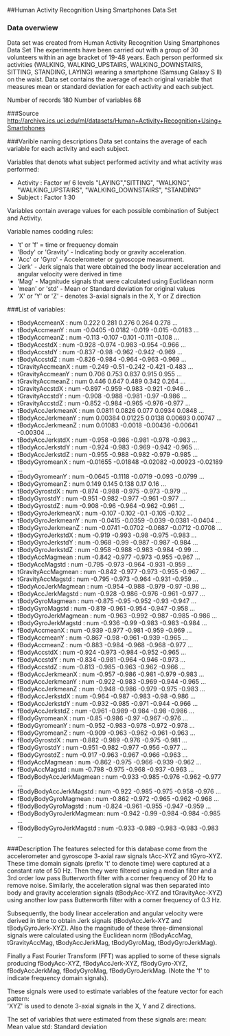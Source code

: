 ##Human Activity Recognition Using Smartphones Data Set 

### Data overwiew
Data set was created from Human Activity Recognition Using Smartphones Data Set 
The experiments have been carried out with a group of 30 volunteers within an age bracket of 19-48 years. Each person performed six activities (WALKING, WALKING_UPSTAIRS, WALKING_DOWNSTAIRS, SITTING, STANDING, LAYING) wearing a smartphone (Samsung Galaxy S II) on the waist.
Data set contains the average of each original variable that measures mean or standard deviation for each activity and each subject.

Number of records 180
Number of variables 68

###Source
http://archive.ics.uci.edu/ml/datasets/Human+Activity+Recognition+Using+Smartphones

###Varible naming descriptions
Data set contains the average of each variable for each activity and each subject.

Variables that denots what subject performed activity and what activity was performed:   
 * Activity                : Factor w/ 6 levels "LAYING","SITTING", "WALKING",
 "WALKING_UPSTAIRS", "WALKING_DOWNSTAIRS", "STANDING"
 * Subject                 : Factor 1:30

Variables contain average values for each possible combination of Subject and Activity.

Variable names codding rules:
* 't' or 'f' = time or frequency domain
* 'Body' or 'Gravity' - Indicating body or gravity acceleration.
* 'Acc' or 'Gyro' - Accelerometer or gyroscope measurment.
* 'Jerk' - Jerk signals that were obtained the body linear acceleration and angular velocity were derived in time
* 'Mag' - Magnitude signals that were calculated using Euclidean norm
* 'mean' or 'std' - Mean or Standard deviation for original values
* 'X' or 'Y' or 'Z' - denotes 3-axial signals in the X, Y or Z direction

###List of variables:
 * tBodyAccmeanX           : num  0.222 0.281 0.276 0.264 0.278 ...
 * tBodyAccmeanY           : num  -0.0405 -0.0182 -0.019 -0.015 -0.0183 ...
 * tBodyAccmeanZ           : num  -0.113 -0.107 -0.101 -0.111 -0.108 ...
 * tBodyAccstdX            : num  -0.928 -0.974 -0.983 -0.954 -0.966 ...
 * tBodyAccstdY            : num  -0.837 -0.98 -0.962 -0.942 -0.969 ...
 * tBodyAccstdZ            : num  -0.826 -0.984 -0.964 -0.963 -0.969 ...
 * tGravityAccmeanX        : num  -0.249 -0.51 -0.242 -0.421 -0.483 ...
 * tGravityAccmeanY        : num  0.706 0.753 0.837 0.915 0.955 ...
 * tGravityAccmeanZ        : num  0.446 0.647 0.489 0.342 0.264 ...
 * tGravityAccstdX         : num  -0.897 -0.959 -0.983 -0.921 -0.946 ...
 * tGravityAccstdY         : num  -0.908 -0.988 -0.981 -0.97 -0.986 ...
 * tGravityAccstdZ         : num  -0.852 -0.984 -0.965 -0.976 -0.977 ...
 * tBodyAccJerkmeanX       : num  0.0811 0.0826 0.077 0.0934 0.0848 ...
 * tBodyAccJerkmeanY       : num  0.00384 0.01225 0.0138 0.00693 0.00747 ...
 * tBodyAccJerkmeanZ       : num  0.01083 -0.0018 -0.00436 -0.00641 -0.00304 ...
 * tBodyAccJerkstdX        : num  -0.958 -0.986 -0.981 -0.978 -0.983 ...
 * tBodyAccJerkstdY        : num  -0.924 -0.983 -0.969 -0.942 -0.965 ...
 * tBodyAccJerkstdZ        : num  -0.955 -0.988 -0.982 -0.979 -0.985 ...
 * tBodyGyromeanX          : num  -0.01655 -0.01848 -0.02082 -0.00923 -0.02189 ...
 * tBodyGyromeanY          : num  -0.0645 -0.1118 -0.0719 -0.093 -0.0799 ...
 * tBodyGyromeanZ          : num  0.149 0.145 0.138 0.17 0.16 ...
 * tBodyGyrostdX           : num  -0.874 -0.988 -0.975 -0.973 -0.979 ...
 * tBodyGyrostdY           : num  -0.951 -0.982 -0.977 -0.961 -0.977 ...
 * tBodyGyrostdZ           : num  -0.908 -0.96 -0.964 -0.962 -0.961 ...
 * tBodyGyroJerkmeanX      : num  -0.107 -0.102 -0.1 -0.105 -0.102 ...
 * tBodyGyroJerkmeanY      : num  -0.0415 -0.0359 -0.039 -0.0381 -0.0404 ...
 * tBodyGyroJerkmeanZ      : num  -0.0741 -0.0702 -0.0687 -0.0712 -0.0708 ...
 * tBodyGyroJerkstdX       : num  -0.919 -0.993 -0.98 -0.975 -0.983 ...
 * tBodyGyroJerkstdY       : num  -0.968 -0.99 -0.987 -0.987 -0.984 ...
 * tBodyGyroJerkstdZ       : num  -0.958 -0.988 -0.983 -0.984 -0.99 ...
 * tBodyAccMagmean         : num  -0.842 -0.977 -0.973 -0.955 -0.967 ...
 * tBodyAccMagstd          : num  -0.795 -0.973 -0.964 -0.931 -0.959 ...
 * tGravityAccMagmean      : num  -0.842 -0.977 -0.973 -0.955 -0.967 ...
 * tGravityAccMagstd       : num  -0.795 -0.973 -0.964 -0.931 -0.959 ...
 * tBodyAccJerkMagmean     : num  -0.954 -0.988 -0.979 -0.97 -0.98 ...
 * tBodyAccJerkMagstd      : num  -0.928 -0.986 -0.976 -0.961 -0.977 ...
 * tBodyGyroMagmean        : num  -0.875 -0.95 -0.952 -0.93 -0.947 ...
 * tBodyGyroMagstd         : num  -0.819 -0.961 -0.954 -0.947 -0.958 ...
 * tBodyGyroJerkMagmean    : num  -0.963 -0.992 -0.987 -0.985 -0.986 ...
 * tBodyGyroJerkMagstd     : num  -0.936 -0.99 -0.983 -0.983 -0.984 ...
 * fBodyAccmeanX           : num  -0.939 -0.977 -0.981 -0.959 -0.969 ...
 * fBodyAccmeanY           : num  -0.867 -0.98 -0.961 -0.939 -0.965 ...
 * fBodyAccmeanZ           : num  -0.883 -0.984 -0.968 -0.968 -0.977 ...
 * fBodyAccstdX            : num  -0.924 -0.973 -0.984 -0.952 -0.965 ...
 * fBodyAccstdY            : num  -0.834 -0.981 -0.964 -0.946 -0.973 ...
 * fBodyAccstdZ            : num  -0.813 -0.985 -0.963 -0.962 -0.966 ...
 * fBodyAccJerkmeanX       : num  -0.957 -0.986 -0.981 -0.979 -0.983 ...
 * fBodyAccJerkmeanY       : num  -0.922 -0.983 -0.969 -0.944 -0.965 ...
 * fBodyAccJerkmeanZ       : num  -0.948 -0.986 -0.979 -0.975 -0.983 ...
 * fBodyAccJerkstdX        : num  -0.964 -0.987 -0.983 -0.98 -0.986 ...
 * fBodyAccJerkstdY        : num  -0.932 -0.985 -0.971 -0.944 -0.966 ...
 * fBodyAccJerkstdZ        : num  -0.961 -0.989 -0.984 -0.98 -0.986 ...
 * fBodyGyromeanX          : num  -0.85 -0.986 -0.97 -0.967 -0.976 ...
 * fBodyGyromeanY          : num  -0.952 -0.983 -0.978 -0.972 -0.978 ...
 * fBodyGyromeanZ          : num  -0.909 -0.963 -0.962 -0.961 -0.963 ...
 * fBodyGyrostdX           : num  -0.882 -0.989 -0.976 -0.975 -0.981 ...
 * fBodyGyrostdY           : num  -0.951 -0.982 -0.977 -0.956 -0.977 ...
 * fBodyGyrostdZ           : num  -0.917 -0.963 -0.967 -0.966 -0.963 ...
 * fBodyAccMagmean         : num  -0.862 -0.975 -0.966 -0.939 -0.962 ...
 * fBodyAccMagstd          : num  -0.798 -0.975 -0.968 -0.937 -0.963 ...
 * fBodyBodyAccJerkMagmean : num  -0.933 -0.985 -0.976 -0.962 -0.977 ...
 * fBodyBodyAccJerkMagstd  : num  -0.922 -0.985 -0.975 -0.958 -0.976 ...
 * fBodyBodyGyroMagmean    : num  -0.862 -0.972 -0.965 -0.962 -0.968 ...
 * fBodyBodyGyroMagstd     : num  -0.824 -0.961 -0.955 -0.947 -0.959 ...
 * fBodyBodyGyroJerkMagmean: num  -0.942 -0.99 -0.984 -0.984 -0.985 ...
 * fBodyBodyGyroJerkMagstd : num  -0.933 -0.989 -0.983 -0.983 -0.983 ...

###Description
The features selected for this database come from the accelerometer and gyroscope 3-axial raw signals tAcc-XYZ and tGyro-XYZ. These time domain signals (prefix 't' to denote time) were captured at a constant rate of 50 Hz.
 Then they were filtered using a median filter and a 3rd order low pass Butterworth filter with a corner frequency of 20 Hz to remove noise. Similarly, the acceleration signal was then separated into body and gravity acceleration
 signals (tBodyAcc-XYZ and tGravityAcc-XYZ) using another low pass Butterworth filter with a corner frequency of 0.3 Hz. 

Subsequently, the body linear acceleration and angular velocity were derived in time to obtain Jerk signals (tBodyAccJerk-XYZ and tBodyGyroJerk-XYZ). Also the magnitude of these three-dimensional signals were calculated
 using the Euclidean norm (tBodyAccMag, tGravityAccMag, tBodyAccJerkMag, tBodyGyroMag, tBodyGyroJerkMag). 

Finally a Fast Fourier Transform (FFT) was applied to some of these signals producing fBodyAcc-XYZ, fBodyAccJerk-XYZ, fBodyGyro-XYZ, fBodyAccJerkMag, fBodyGyroMag, fBodyGyroJerkMag. (Note the 'f' to indicate frequency domain signals). 

These signals were used to estimate variables of the feature vector for each pattern:  
'XYZ' is used to denote 3-axial signals in the X, Y and Z directions.

The set of variables that were estimated from these signals are: 
mean: Mean value
std: Standard deviation
